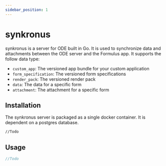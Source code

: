 ```yaml
---
sidebar_position: 1
---
```


# synkronus

synkronus is a server for ODE built in Go.
It is used to synchronize data and attachments between the ODE server and the Formulus app.
It supports the follow data type:
- `custom_app`: The versioned app bundle for your custom application
- `form_specification`: The versioned form specifications
- `render_pack`: The versioned render pack
- `data`: The data for a specific form
- `attachment`: The attachment for a specific form

## Installation
The synkronus server is packaged as a single docker container. It is dependent on a postgres database.

```bash
//Todo
```

## Usage

```javascript
//Todo
```
